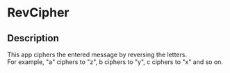 # RevCipher

## Description
This app ciphers the entered message by reversing the letters.  
For example, "a" ciphers to "z", b ciphers to "y", c ciphers to "x" and so on.